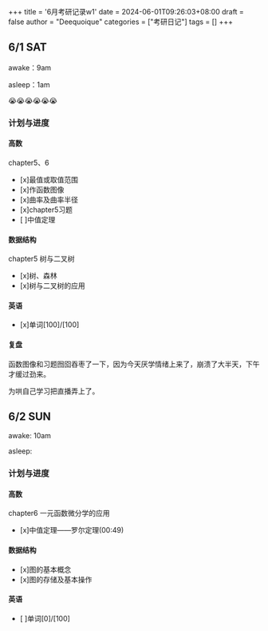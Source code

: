 +++
title = '6月考研记录w1'
date = 2024-06-01T09:26:03+08:00
draft = false
author = "Deequoique"
categories = ["考研日记"]
tags = []
+++

## 6/1 SAT
awake：9am

asleep：1am

:sob::sob::sob::sob::sob::sob:
### 计划与进度

#### 高数
chapter5、6
- [x]最值或取值范围 
- [x]作函数图像
- [x]曲率及曲率半径
- [x]chapter5习题
- [ ]中值定理
#### 数据结构
chapter5 树与二叉树
- [x]树、森林
- [x]树与二叉树的应用
#### 英语
- [x]单词[100]/[100]
#### 复盘
函数图像和习题囫囵吞枣了一下，因为今天厌学情绪上来了，崩溃了大半天，下午才缓过劲来。

为哄自己学习把直播弄上了。

## 6/2 SUN
awake: 10am

asleep:

### 计划与进度

#### 高数
chapter6 一元函数微分学的应用
- [x]中值定理——罗尔定理(00:49)
#### 数据结构
- [x]图的基本概念
- [x]图的存储及基本操作
#### 英语
- [ ]单词[0]/[100]